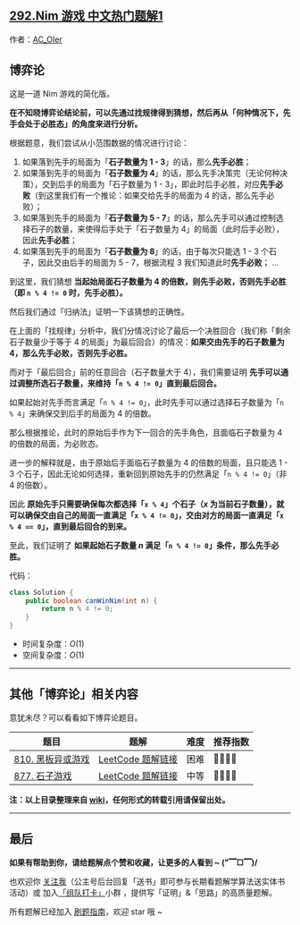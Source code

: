 ## [292.Nim 游戏 中文热门题解1](https://leetcode.cn/problems/nim-game/solutions/100000/gong-shui-san-xie-noxiang-xin-ke-xue-xi-wmz2t)

作者：[AC_OIer](https://leetcode.cn/u/AC_OIer)

## 博弈论

这是一道 Nim 游戏的简化版。

**在不知晓博弈论结论前，可以先通过找规律得到猜想，然后再从「何种情况下，先手会处于必胜态」的角度来进行分析。**

根据题意，我们尝试从小范围数据的情况进行讨论：

1. 如果落到先手的局面为「**石子数量为 $1$ - $3$**」的话，那么**先手必胜**；
2. 如果落到先手的局面为「**石子数量为 $4$**」的话，那么先手决策完（无论何种决策），交到后手的局面为「石子数量为 $1$ - $3$」，即此时后手必胜，对应**先手必败**（到这里我们有一个推论：如果交给先手的局面为 $4$ 的话，那么先手必败）；
3. 如果落到先手的局面为「**石子数量为 $5$ - $7$**」的话，那么先手可以通过控制选择石子的数量，来使得后手处于「石子数量为 $4$」的局面（此时后手必败），因此**先手必胜**；
4. 如果落到先手的局面为「**石子数量为 $8$**」的话，由于每次只能选 $1$ - $3$ 个石子，因此交由后手的局面为 $5$ - $7$，根据流程 $3$ 我们知道此时**先手必败**；
...

到这里，我们猜想 **当起始局面石子数量为 $4$ 的倍数，则先手必败，否则先手必胜（即 `n % 4 != 0` 时，先手必胜）。**

然后我们通过「归纳法」证明一下该猜想的正确性。

在上面的「找规律」分析中，我们分情况讨论了最后一个决胜回合（我们称「剩余石子数量少于等于 $4$ 的局面」为最后回合）的情况：**如果交由先手的石子数量为 $4$，那么先手必败，否则先手必胜。**

而对于「最后回合」前的任意回合（石子数量大于 $4$），我们需要证明 **先手可以通过调整所选石子数量，来维持「`n % 4 != 0`」直到最后回合。**

如果起始对先手而言满足「`n % 4 != 0`」，此时先手可以通过选择石子数量为「`n % 4`」来确保交到后手的局面为 $4$ 的倍数。

那么根据推论，此时的原始后手作为下一回合的先手角色，且面临石子数量为 $4$ 的倍数的局面，为必败态。

进一步的解释就是，由于原始后手面临石子数量为 $4$ 的倍数的局面，且只能选 $1$ - $3$ 个石子，因此无论如何选择，重新回到原始先手的仍然满足「`n % 4 != 0`」（非 $4$ 的倍数）。

因此 **原始先手只需要确保每次都选择「`x % 4`」个石子（$x$ 为当前石子数量），就可以确保交由自己的局面一直满足「`x % 4 != 0`」，交由对方的局面一直满足「`x % 4 == 0`」，直到最后回合的到来。**

至此，我们证明了 **如果起始石子数量 $n$ 满足「`n % 4 != 0`」条件，那么先手必胜。**

代码：
```Java []
class Solution {
    public boolean canWinNim(int n) {
        return n % 4 != 0;
    }
}
```
* 时间复杂度：$O(1)$
* 空间复杂度：$O(1)$

---

## 其他「博弈论」相关内容

意犹未尽？可以看看如下博弈论题目。

| 题目                                                         | 题解                                                         | 难度 | 推荐指数 |
| ------------------------------------------------------------ | ------------------------------------------------------------ | ---- | -------- |
| [810. 黑板异或游戏](https://leetcode-cn.com/problems/chalkboard-xor-game/) | [LeetCode 题解链接](https://leetcode-cn.com/problems/chalkboard-xor-game/solution/gong-shui-san-xie-noxiang-xin-ke-xue-xi-ges7k/) | 困难 | 🤩🤩🤩🤩     |
| [877. 石子游戏](https://leetcode-cn.com/problems/stone-game/) | [LeetCode 题解链接](https://leetcode-cn.com/problems/stone-game/solution/gong-shui-san-xie-jing-dian-qu-jian-dp-j-wn31/) | 中等 | 🤩🤩🤩🤩     |


**注：以上目录整理来自 [wiki](https://github.com/SharingSource/LogicStack-LeetCode/wiki/博弈论)，任何形式的转载引用请保留出处。**

---

## 最后

**如果有帮助到你，请给题解点个赞和收藏，让更多的人看到 ~ ("▔□▔)/**

也欢迎你 [关注我](https://oscimg.oschina.net/oscnet/up-19688dc1af05cf8bdea43b2a863038ab9e5.png)（公主号后台回复「送书」即可参与长期看题解学算法送实体书活动）或 加入[「组队打卡」](https://leetcode-cn.com/u/ac_oier/)小群 ，提供写「证明」&「思路」的高质量题解。

所有题解已经加入 [刷题指南](https://github.com/SharingSource/LogicStack-LeetCode/wiki)，欢迎 star 哦 ~ 